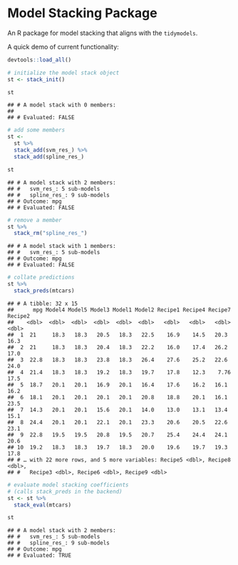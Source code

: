 Model Stacking Package
================

An R package for model stacking that aligns with the `tidymodels`.

A quick demo of current functionality:

``` r
devtools::load_all()
```

``` r
# initialize the model stack object
st <- stack_init()

st
```

    ## # A model stack with 0 members:
    ## 
    ## # Evaluated: FALSE

``` r
# add some members
st <- 
  st %>%
  stack_add(svm_res_) %>%
  stack_add(spline_res_)

st
```

    ## # A model stack with 2 members:
    ## #   svm_res_: 5 sub-models
    ## #   spline_res_: 9 sub-models
    ## # Outcome: mpg
    ## # Evaluated: FALSE

``` r
# remove a member
st %>%
  stack_rm("spline_res_")
```

    ## # A model stack with 1 members:
    ## #   svm_res_: 5 sub-models
    ## # Outcome: mpg
    ## # Evaluated: FALSE

``` r
# collate predictions
st %>%
  stack_preds(mtcars)
```

    ## # A tibble: 32 x 15
    ##      mpg Model4 Model5 Model3 Model1 Model2 Recipe1 Recipe4 Recipe7 Recipe2
    ##    <dbl>  <dbl>  <dbl>  <dbl>  <dbl>  <dbl>   <dbl>   <dbl>   <dbl>   <dbl>
    ##  1  21     18.3   18.3   20.5   18.3   22.5    16.9    14.5   20.3     16.3
    ##  2  21     18.3   18.3   20.4   18.3   22.2    16.0    17.4   26.2     17.0
    ##  3  22.8   18.3   18.3   23.8   18.3   26.4    27.6    25.2   22.6     24.0
    ##  4  21.4   18.3   18.3   19.2   18.3   19.7    17.8    12.3    7.76    17.5
    ##  5  18.7   20.1   20.1   16.9   20.1   16.4    17.6    16.2   16.1     16.2
    ##  6  18.1   20.1   20.1   20.1   20.1   20.8    18.8    20.1   16.1     23.5
    ##  7  14.3   20.1   20.1   15.6   20.1   14.0    13.0    13.1   13.4     15.1
    ##  8  24.4   20.1   20.1   22.1   20.1   23.3    20.6    20.5   22.6     23.1
    ##  9  22.8   19.5   19.5   20.8   19.5   20.7    25.4    24.4   24.1     20.6
    ## 10  19.2   18.3   18.3   19.7   18.3   20.0    19.6    19.7   19.3     17.8
    ## # … with 22 more rows, and 5 more variables: Recipe5 <dbl>, Recipe8 <dbl>,
    ## #   Recipe3 <dbl>, Recipe6 <dbl>, Recipe9 <dbl>

``` r
# evaluate model stacking coefficients
# (calls stack_preds in the backend)
st <- st %>%
  stack_eval(mtcars)

st
```

    ## # A model stack with 2 members:
    ## #   svm_res_: 5 sub-models
    ## #   spline_res_: 9 sub-models
    ## # Outcome: mpg
    ## # Evaluated: TRUE
